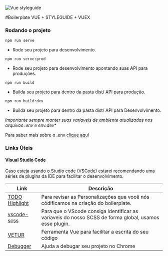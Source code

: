 ![Vue styleguide](http://raulmelo.me/assets/image/vue-styleguide.png "Vue styleguide")


#Boilerplate VUE + STYLEGUIDE + VUEX 

### Rodando o projeto

`npm run serve`
*  Rode seu projeto para desenvolvimento.

`npm run serve:prod`
*  Rode seu projeto para desenvolvimento apontando suas API para produções.

`npm run build`
* Builda seu projeto para dentro da pasta dist/ API para produção.

`npm run build:dev`
* Builda seu projeto para dentro da pasta dist/ API para Desenvolvimento.

*importante sempre manter suas variaveis de ambiente atualizadas nos arquivos .env e env.dev**

Para saber mais sobre o .env [clique aqui](https://cli.vuejs.org/guide/mode-and-env.html "Clique aqui")

### Links Úteis

#### Visual Studio Code

Caso esteja usando o Studio code (VSCode) estarei recomendando uma séries de plugins da IDE para facilitar o desenvolvimento.

| Link  | Descrição  |
| ------------ | ------------ |
|   [TODO Highlight](https://marketplace.visualstudio.com/items?itemName=wayou.vscode-todo-highlight "TODO Highlight")|  Para revisar as Personalizações que você nós códificamos na criação do boilerplate.  |
|[vscode-scss](https://marketplace.visualstudio.com/items?itemName=mrmlnc.vscode-scss "vscode-scss") | Para que o VScode consiga identificar as variaveis do nosso SCSS de forma global, usamos esse plugin. |
|[VETUR](https://marketplace.visualstudio.com/items?itemName=octref.vetur "VETUR") |Ferramenta Vue para facilitar a escrita do seu código |
| [Debugger](https://br.vuejs.org/v2/cookbook/debugging-in-vscode.html "Debugger") |Ajuda a debugar seu projeto no Chrome |


